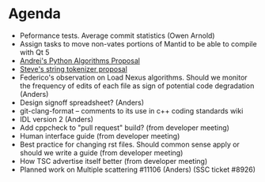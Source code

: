 Agenda
======

* Peformance tests. Average commit statistics (Owen Arnold)
* Assign tasks to move non-vates portions of Mantid to be able to compile with Qt 5
* [Andrei's Python Algorithms Proposal](/Design/pythonAlgorithmsForMDEvents.rst)
* [Steve's string tokenizer proposal](/Design/PocoStringTokenizer.md)
* Federico's observation on Load Nexus algorithms. Should we monitor the frequency of edits of each file as sign of potential code degradation (Anders)
* Design signoff spreadsheet? (Anders)
* git-clang-format – comments to its use in c++ coding standards wiki
* IDL version 2 (Anders)
* Add cppcheck to "pull request" build? (from developer meeting)
* Human interface guide (from developer meeting)
* Best practice for changing rst files. Should common sense apply or should we write a guide (from developer meeting)
* How TSC advertise itself better (from developer meeting)
* Planned work on Multiple scattering #11106 (Anders) (SSC ticket #8926)
